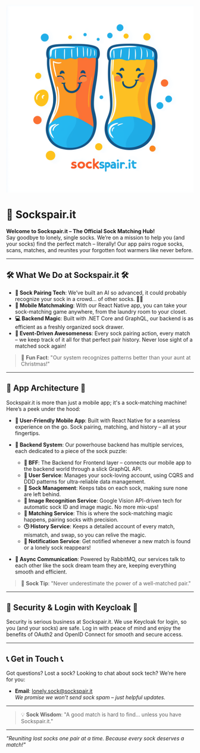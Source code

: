 ![Sockspair.it Logo](./assets/logo1.png)

# 🧦 Sockspair.it

**Welcome to Sockspair.it – The Official Sock Matching Hub!**  
Say goodbye to lonely, single socks. We’re on a mission to help you (and your socks) find the perfect match – literally! Our app pairs rogue socks, scans, matches, and reunites your forgotten foot warmers like never before.

---

## 🛠️ **What We Do at Sockspair.it** 🛠️

- **🧦 Sock Pairing Tech**: We’ve built an AI so advanced, it could probably recognize your sock in a crowd… of other socks. 🧠✨
- **📱 Mobile Matchmaking**: With our React Native app, you can take your sock-matching game anywhere, from the laundry room to your closet.
- **💻 Backend Magic**: Built with .NET Core and GraphQL, our backend is as efficient as a freshly organized sock drawer.
- **🎉 Event-Driven Awesomeness**: Every sock pairing action, every match – we keep track of it all for that perfect pair history. Never lose sight of a matched sock again!

> 🧦 **Fun Fact**: "Our system recognizes patterns better than your aunt at Christmas!"

---

## 🧰 **App Architecture** 🧰

Sockspair.it is more than just a mobile app; it's a sock-matching machine! Here’s a peek under the hood:

- **📱 User-Friendly Mobile App**: Built with React Native for a seamless experience on the go. Sock pairing, matching, and history – all at your fingertips.
  
- **💾 Backend System**: Our powerhouse backend has multiple services, each dedicated to a piece of the sock puzzle:
  - **🧩 BFF**: The Backend for Frontend layer – connects our mobile app to the backend world through a slick GraphQL API.
  - **👤 User Service**: Manages your sock-loving account, using CQRS and DDD patterns for ultra-reliable data management.
  - **🧦 Sock Management**: Keeps tabs on each sock, making sure none are left behind.
  - **📸 Image Recognition Service**: Google Vision API-driven tech for automatic sock ID and image magic. No more mix-ups!
  - **💞 Matching Service**: This is where the sock-matching magic happens, pairing socks with precision.
  - **🕒 History Service**: Keeps a detailed account of every match, mismatch, and swap, so you can relive the magic.
  - **🔔 Notification Service**: Get notified whenever a new match is found or a lonely sock reappears!

- **🔄 Async Communication**: Powered by RabbitMQ, our services talk to each other like the sock dream team they are, keeping everything smooth and efficient.

> 🛑 **Sock Tip**: "Never underestimate the power of a well-matched pair."

---

## 🔐 **Security & Login with Keycloak** 🔐

Security is serious business at Sockspair.it. We use Keycloak for login, so you (and your socks) are safe. Log in with peace of mind and enjoy the benefits of OAuth2 and OpenID Connect for smooth and secure access.

---

## 📞 **Get in Touch** 📞

Got questions? Lost a sock? Looking to chat about sock tech? We’re here for you:

- **Email**: [lonely.sock@sockspair.it](mailto:lonely.sock@sockspair.it)  
  *We promise we won’t send sock spam – just helpful updates.*

---

> 💡 **Sock Wisdom**: "A good match is hard to find… unless you have Sockspair.it."

---

*"Reuniting lost socks one pair at a time. Because every sock deserves a match!"*

